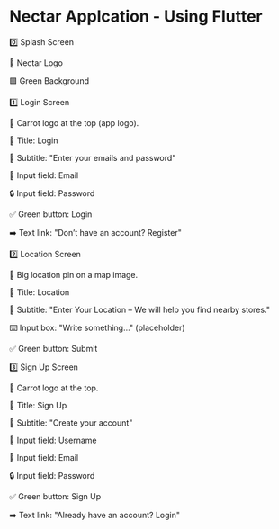 # Nectar Applcation - Using Flutter


0️⃣ Splash Screen


🛒 Nectar Logo

🟩 Green Background


1️⃣ Login Screen


🥕 Carrot logo at the top (app logo).

📝 Title: Login

💬 Subtitle: "Enter your emails and password"

📧 Input field: Email

🔒 Input field: Password

✅ Green button: Login

➡️ Text link: "Don’t have an account? Register"


2️⃣ Location Screen


📍 Big location pin on a map image.

📝 Title: Location

💬 Subtitle: "Enter Your Location – We will help you find nearby stores."

⌨️ Input box: "Write something…" (placeholder)

✅ Green button: Submit


3️⃣ Sign Up Screen


🥕 Carrot logo at the top.

📝 Title: Sign Up

💬 Subtitle: "Create your account"

👤 Input field: Username

📧 Input field: Email

🔒 Input field: Password

✅ Green button: Sign Up

➡️ Text link: "Already have an account? Login"

